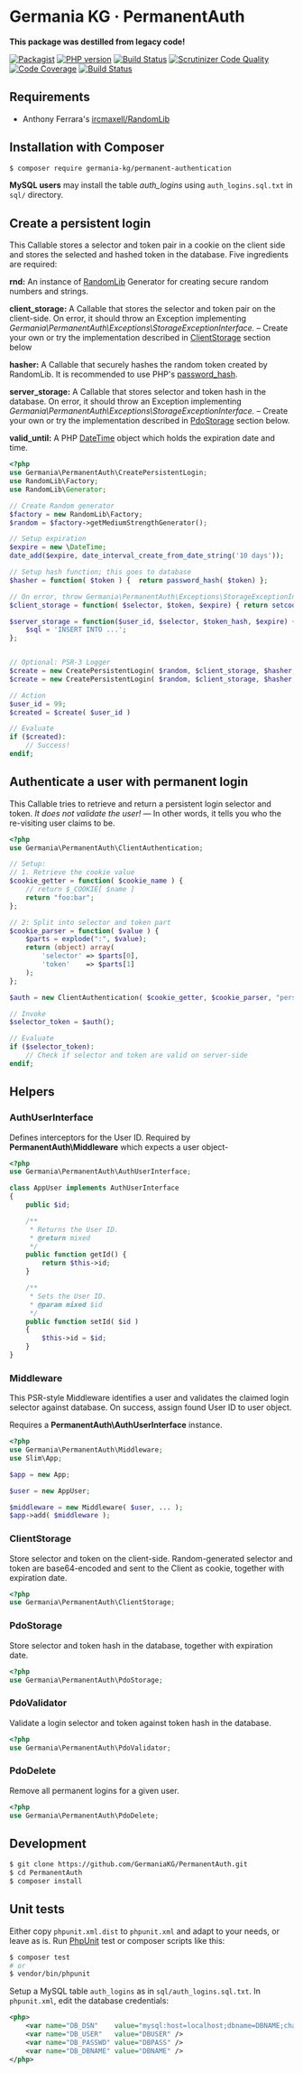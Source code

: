 # Germania KG · PermanentAuth

**This package was destilled from legacy code!**   

[![Packagist](https://img.shields.io/packagist/v/germania-kg/permanent-authentication.svg?style=flat)](https://packagist.org/packages/germania-kg/permanent-authentication)
[![PHP version](https://img.shields.io/packagist/php-v/germania-kg/permanent-authentication.svg)](https://packagist.org/packages/germania-kg/permanent-authentication)
[![Build Status](https://img.shields.io/travis/GermaniaKG/PermanentAuth.svg?label=Travis%20CI)](https://travis-ci.org/GermaniaKG/PermanentAuth)
[![Scrutinizer Code Quality](https://scrutinizer-ci.com/g/GermaniaKG/PermanentAuth/badges/quality-score.png?b=master)](https://scrutinizer-ci.com/g/GermaniaKG/PermanentAuth/?branch=master)
[![Code Coverage](https://scrutinizer-ci.com/g/GermaniaKG/PermanentAuth/badges/coverage.png?b=master)](https://scrutinizer-ci.com/g/GermaniaKG/PermanentAuth/?branch=master)
[![Build Status](https://scrutinizer-ci.com/g/GermaniaKG/PermanentAuth/badges/build.png?b=master)](https://scrutinizer-ci.com/g/GermaniaKG/PermanentAuth/build-status/master)




## Requirements

- Anthony Ferrara's [ircmaxell/RandomLib](https://github.com/ircmaxell/RandomLib)

## Installation with Composer

```bash
$ composer require germania-kg/permanent-authentication
```

**MySQL users** may install the table *auth\_logins* using `auth_logins.sql.txt` in `sql/` directory.



## Create a persistent login

This Callable stores a selector and token pair in a cookie on the client side
and stores the selected and hashed token in the database. Five ingredients are required:

**rnd:** An instance of [RandomLib](https://github.com/ircmaxell/RandomLib) Generator for creating secure random numbers and strings.

**client_storage:** A Callable that stores the selector and token pair on the client-side. On error, it should throw an Exception implementing *Germania\PermanentAuth\Exceptions\StorageExceptionInterface.*  – Create your own or try the implementation described in [ClientStorage](#ClientStorage) section below

**hasher:** A Callable that securely hashes the random token created by RandomLib. It is recommended to use PHP's [password_hash](http://php.net/manual/de/function.password-hash.php).

**server_storage:** A Callable that stores selector and token hash in the database. On error, it should throw an Exception implementing *Germania\PermanentAuth\Exceptions\StorageExceptionInterface.* – Create your own or try the implementation described in [PdoStorage](#PdoStorage) section below.

**valid_until:** A PHP [DateTime](http://php.net/manual/de/class.datetime.php) object which holds the expiration date and time.

```php
<?php
use Germania\PermanentAuth\CreatePersistentLogin;
use RandomLib\Factory;
use RandomLib\Generator;

// Create Random generator
$factory = new RandomLib\Factory;
$random = $factory->getMediumStrengthGenerator();

// Setup expiration
$expire = new \DateTime;
date_add($expire, date_interval_create_from_date_string('10 days'));

// Setup hash function; this goes to database
$hasher = function( $token ) {	return password_hash( $token) };

// On error, throw Germania\PermanentAuth\Exceptions\StorageExceptionInterface
$client_storage = function( $selector, $token, $expire) { return setcookie( ... ); };

$server_storage = function($user_id, $selector, $token_hash, $expire) {
	$sql = 'INSERT INTO ...';
};


// Optional: PSR-3 Logger
$create = new CreatePersistentLogin( $random, $client_storage, $hasher, $server_storage, $expire);
$create = new CreatePersistentLogin( $random, $client_storage, $hasher, $server_storage, $expire, $logger);

// Action
$user_id = 99;
$created = $create( $user_id )

// Evaluate
if ($created):
	// Success!
endif;
```




## Authenticate a user with permanent login

This Callable tries to retrieve and return a persistent login selector and token. *It does not validate the user!* — In other words, it tells you who the re-visiting user claims to be.


```php
<?php
use Germania\PermanentAuth\ClientAuthentication;

// Setup:
// 1. Retrieve the cookie value
$cookie_getter = function( $cookie_name ) {
	// return $_COOKIE[ $name ]
	return "foo:bar";
};

// 2: Split into selector and token part
$cookie_parser = function( $value ) {
	$parts = explode(":", $value);
	return (object) array(
		'selector' => $parts[0],
		'token'    => $parts[1]
	);
};

$auth = new ClientAuthentication( $cookie_getter, $cookie_parser, "persistent");

// Invoke
$selector_token = $auth();

// Evaluate
if ($selector_token):
	// Check if selector and token are valid on server-side
endif;

```

## Helpers

### AuthUserInterface

Defines interceptors for the User ID. Required by **PermanentAuth\Middleware** which expects a user object-

```php
<?php
use Germania\PermanentAuth\AuthUserInterface;

class AppUser implements AuthUserInterface
{
	public $id;

    /**
     * Returns the User ID.
     * @return mixed
     */
    public function getId() {
    	return $this->id;
    }

    /**
     * Sets the User ID.
     * @param mixed $id
     */
    public function setId( $id )
    {
		$this->id = $id;
	}
}
```


### Middleware
This PSR-style Middleware identifies a user and validates the claimed login selector against database. On success, assign found User ID to user object.

Requires a **PermanentAuth\AuthUserInterface** instance.

```php
<?php
use Germania\PermanentAuth\Middleware;
use Slim\App;

$app = new App;

$user = new AppUser;

$middleware = new Middleware( $user, ... );
$app->add( $middleware );

```

### ClientStorage

Store selector and token on the client-side.
Random-generated selector and token are base64-encoded and sent to the Client as cookie, together with expiration date.


```php
<?php
use Germania\PermanentAuth\ClientStorage;
```

### PdoStorage
Store selector and token hash in the database, together with expiration date.

```php
<?php
use Germania\PermanentAuth\PdoStorage;
```

### PdoValidator
Validate a login selector and token against token hash in the database.

```php
<?php
use Germania\PermanentAuth\PdoValidator;
```

### PdoDelete

Remove all permanent logins for a given user.

```php
<?php
use Germania\PermanentAuth\PdoDelete;
```

## Development

```bash
$ git clone https://github.com/GermaniaKG/PermanentAuth.git
$ cd PermanentAuth
$ composer install
```

## Unit tests

Either copy `phpunit.xml.dist` to `phpunit.xml` and adapt to your needs, or leave as is. Run [PhpUnit](https://phpunit.de/) test or composer scripts like this:

```bash
$ composer test
# or
$ vendor/bin/phpunit
```

Setup a MySQL table `auth_logins` as in `sql/auth_logins.sql.txt`.
In `phpunit.xml`, edit the database credentials:

```xml
<php>
	<var name="DB_DSN"    value="mysql:host=localhost;dbname=DBNAME;charset=utf8" />
	<var name="DB_USER"   value="DBUSER" />
	<var name="DB_PASSWD" value="DBPASS" />
	<var name="DB_DBNAME" value="DBNAME" />
</php>
```

